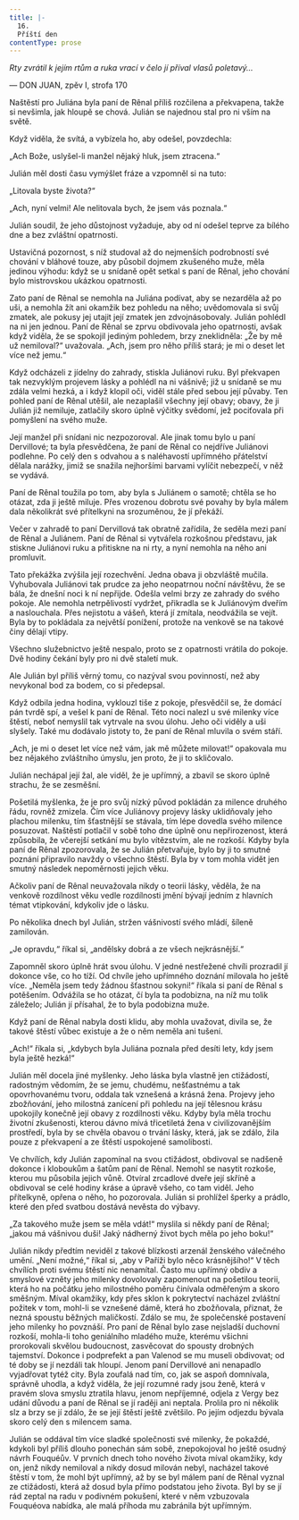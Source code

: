```yaml
---
title: |-
  16.
  Příští den
contentType: prose
---
```


_Rty zvrátil k jejím rtům a ruka vrací v čelo jí příval vlasů poletavý…_

— DON JUAN, zpěv I, strofa 170

Naštěstí pro Juliána byla paní de Rênal příliš rozčilena a překvapena, takže si nevšimla, jak hloupě se chová. Julián se najednou stal pro ni vším na světě.

Když viděla, že svítá, a vybízela ho, aby odešel, povzdechla:

„Ach Bože, uslyšel-li manžel nějaký hluk, jsem ztracena.“

Julián měl dosti času vymýšlet fráze a vzpomněl si na tuto:

„Litovala byste života?“

„Ach, nyní velmi! Ale nelitovala bych, že jsem vás poznala.“

Julián soudil, že jeho důstojnost vyžaduje, aby od ní odešel teprve za bílého dne a bez zvláštní opatrnosti.

Ustavičná pozornost, s níž studoval až do nejmenších podrobností své chování v bláhové touze, aby působil dojmem zkušeného muže, měla jedinou výhodu: když se u snídaně opět setkal s paní de Rênal, jeho chování bylo mistrovskou ukázkou opatrnosti.

Zato paní de Rênal se nemohla na Juliána podívat, aby se nezarděla až po uši, a nemohla žít ani okamžik bez pohledu na něho; uvědomovala si svůj zmatek, ale pokusy jej utajit její zmatek jen zdvojnásobovaly. Julián pohlédl na ni jen jednou. Paní de Rênal se zprvu obdivovala jeho opatrnosti, avšak když viděla, že se spokojil jediným pohledem, brzy zneklidněla: „Že by mě už nemiloval?“ uvažovala. „Ach, jsem pro něho příliš stará; je mi o deset let více než jemu.“

Když odcházeli z jídelny do zahrady, stiskla Juliánovi ruku. Byl překvapen tak nezvyklým projevem lásky a pohlédl na ni vášnivě; již u snídaně se mu zdála velmi hezká, a i když klopil oči, viděl stále před sebou její půvaby. Ten pohled paní de Rênal utěšil, ale nezaplašil všechny její obavy; obavy, že ji Julián již nemiluje, zatlačily skoro úplně výčitky svědomí, jež pociťovala při pomyšlení na svého muže.

Její manžel při snídani nic nezpozoroval. Ale jinak tomu bylo u paní Dervillové; ta byla přesvědčena, že paní de Rênal co nejdříve Juliánovi podlehne. Po celý den s odvahou a s naléhavostí upřímného přátelství dělala narážky, jimiž se snažila nejhoršími barvami vylíčit nebezpečí, v něž se vydává.

Paní de Rênal toužila po tom, aby byla s Juliánem o samotě; chtěla se ho otázat, zda ji ještě miluje. Přes vrozenou dobrotu své povahy by byla málem dala několikrát své přítelkyni na srozuměnou, že jí překáží.

Večer v zahradě to paní Dervillová tak obratně zařídila, že seděla mezi paní de Rênal a Juliánem. Paní de Rênal si vytvářela rozkošnou představu, jak stiskne Juliánovi ruku a přitiskne na ni rty, a nyní nemohla na něho ani promluvit.

Tato překážka zvýšila její rozechvění. Jedna obava ji obzvláště mučila. Vyhubovala Juliánovi tak prudce za jeho neopatrnou noční návštěvu, že se bála, že dnešní noci k ní nepřijde. Odešla velmi brzy ze zahrady do svého pokoje. Ale nemohla netrpělivostí vydržet, přikradla se k Juliánovým dveřím a naslouchala. Přes nejistotu a vášeň, která jí zmítala, neodvážila se vejít. Byla by to pokládala za největší ponížení, protože na venkově se na takové činy dělají vtipy.

Všechno služebnictvo ještě nespalo, proto se z opatrnosti vrátila do pokoje. Dvě hodiny čekání byly pro ni dvě staletí muk.

Ale Julián byl příliš věrný tomu, co nazýval svou povinností, než aby nevykonal bod za bodem, co si předepsal.

Když odbila jedna hodina, vyklouzl tiše z pokoje, přesvědčil se, že domácí pán tvrdě spí, a vešel k paní de Rênal. Této noci nalezl u své milenky více štěstí, neboť nemyslil tak vytrvale na svou úlohu. Jeho oči viděly a uši slyšely. Také mu dodávalo jistoty to, že paní de Rênal mluvila o svém stáří.

„Ach, je mi o deset let více než vám, jak mě můžete milovat!“ opakovala mu bez nějakého zvláštního úmyslu, jen proto, že ji to skličovalo.

Julián nechápal její žal, ale viděl, že je upřímný, a zbavil se skoro úplně strachu, že se zesměšní.

Pošetilá myšlenka, že je pro svůj nízký původ pokládán za milence druhého řádu, rovněž zmizela. Čím více Juliánovy projevy lásky uklidňovaly jeho plachou milenku, tím šťastnější se stávala, tím lépe dovedla svého milence posuzovat. Naštěstí potlačil v sobě toho dne úplně onu nepřirozenost, která způsobila, že včerejší setkání mu bylo vítězstvím, ale ne rozkoší. Kdyby byla paní de Rênal zpozorovala, že se Julián přetvařuje, bylo by ji to smutné poznání připravilo navždy o všechno štěstí. Byla by v tom mohla vidět jen smutný následek nepoměrnosti jejich věku.

Ačkoliv paní de Rênal neuvažovala nikdy o teorii lásky, věděla, že na venkově rozdílnost věku vedle rozdílnosti jmění bývají jedním z hlavních témat vtipkování, kdykoliv jde o lásku.

Po několika dnech byl Julián, stržen vášnivostí svého mládí, šíleně zamilován.

„Je opravdu,“ říkal si, „andělsky dobrá a ze všech nejkrásnější.“

Zapomněl skoro úplně hrát svou úlohu. V jedné nestřežené chvíli prozradil jí dokonce vše, co ho tíží. Od chvíle jeho upřímného doznání milovala ho ještě více. „Neměla jsem tedy žádnou šťastnou sokyni!“ říkala si paní de Rênal s potěšením. Odvážila se ho otázat, čí byla ta podobizna, na níž mu tolik záleželo; Julián jí přísahal, že to byla podobizna muže.

Když paní de Rênal nabyla dosti klidu, aby mohla uvažovat, divila se, že takové štěstí vůbec existuje a že o něm neměla ani tušení.

„Ach!“ říkala si, „kdybych byla Juliána poznala před desíti lety, kdy jsem byla ještě hezká!“

Julián měl docela jiné myšlenky. Jeho láska byla vlastně jen ctižádostí, radostným vědomím, že se jemu, chudému, nešťastnému a tak opovrhovanému tvoru, oddala tak vznešená a krásná žena. Projevy jeho zbožňování, jeho milostná zanícení při pohledu na její tělesnou krásu upokojily konečně její obavy z rozdílnosti věku. Kdyby byla měla trochu životní zkušenosti, kterou dávno mívá třicetiletá žena v civilizovanějším prostředí, byla by se chvěla obavou o trvání lásky, která, jak se zdálo, žila pouze z překvapení a ze štěstí uspokojené samolibosti.

Ve chvílích, kdy Julián zapomínal na svou ctižádost, obdivoval se nadšeně dokonce i kloboukům a šatům paní de Rênal. Nemohl se nasytit rozkoše, kterou mu působila jejich vůně. Otvíral zrcadlové dveře její skříně a obdivoval se celé hodiny kráse a úpravě všeho, co tam viděl. Jeho přítelkyně, opřena o něho, ho pozorovala. Julián si prohlížel šperky a prádlo, které den před svatbou dostává nevěsta do výbavy.

„Za takového muže jsem se měla vdát!“ myslila si někdy paní de Rênal; „jakou má vášnivou duši! Jaký nádherný život bych měla po jeho boku!“

Julián nikdy předtím neviděl z takové blízkosti arzenál ženského válečného umění. „Není možné,“ říkal si, „aby v Paříži bylo něco krásnějšího!“ V těch chvílích proti svému štěstí nic nenamítal. Často mu upřímný obdiv a smyslové vzněty jeho milenky dovolovaly zapomenout na pošetilou teorii, která ho na počátku jeho milostného poměru činívala odměřeným a skoro směšným. Míval okamžiky, kdy přes sklon k pokrytectví nacházel zvláštní požitek v tom, mohl-li se vznešené dámě, která ho zbožňovala, přiznat, že nezná spoustu běžných maličkostí. Zdálo se mu, že společenské postavení jeho milenky ho povznáší. Pro paní de Rênal bylo zase nejsladší duchovní rozkoší, mohla-li toho geniálního mladého muže, kterému všichni prorokovali skvělou budoucnost, zasvěcovat do spousty drobných tajemství. Dokonce i podprefekt a pan Valenod se mu museli obdivovat; od té doby se jí nezdáli tak hloupí. Jenom paní Dervillové ani nenapadlo vyjadřovat tytéž city. Byla zoufalá nad tím, co, jak se aspoň domnívala, správně uhodla, a když viděla, že její rozumné rady jsou ženě, která v pravém slova smyslu ztratila hlavu, jenom nepříjemné, odjela z Vergy bez udání důvodu a paní de Rênal se jí raději ani neptala. Prolila pro ni několik slz a brzy se jí zdálo, že se její štěstí ještě zvětšilo. Po jejím odjezdu bývala skoro celý den s milencem sama.

Julián se oddával tím více sladké společnosti své milenky, že pokaždé, kdykoli byl příliš dlouho ponechán sám sobě, znepokojoval ho ještě osudný návrh Fouquéův. V prvních dnech toho nového života míval okamžiky, kdy on, jenž nikdy nemiloval a nikdy dosud milován nebyl, nacházel takové štěstí v tom, že mohl být upřímný, až by se byl málem paní de Rênal vyznal ze ctižádosti, která až dosud byla přímo podstatou jeho života. Byl by se jí rád zeptal na radu v podivném pokušení, které v něm vzbuzovala Fouquéova nabídka, ale malá příhoda mu zabránila být upřímným.

